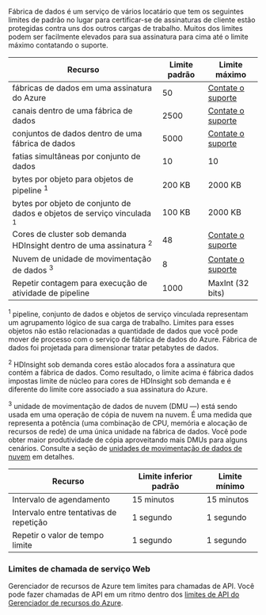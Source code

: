 Fábrica de dados é um serviço de vários locatário que tem os seguintes limites de padrão no lugar para certificar-se de assinaturas de cliente estão protegidas contra uns dos outros cargas de trabalho. Muitos dos limites podem ser facilmente elevados para sua assinatura para cima até o limite máximo contatando o suporte. 

**Recurso** | **Limite padrão** | **Limite máximo**
-------- | ------------- | -------------
fábricas de dados em uma assinatura do Azure | 50 | [Contate o suporte](https://azure.microsoft.com/blog/2014/06/04/azure-limits-quotas-increase-requests/)
canais dentro de uma fábrica de dados | 2500 | [Contate o suporte](https://azure.microsoft.com/blog/2014/06/04/azure-limits-quotas-increase-requests/)
conjuntos de dados dentro de uma fábrica de dados | 5000 | [Contate o suporte](https://azure.microsoft.com/blog/2014/06/04/azure-limits-quotas-increase-requests/)
fatias simultâneas por conjunto de dados | 10 | 10
bytes por objeto para objetos de pipeline <sup>1</sup> | 200 KB | 2000 KB
bytes por objeto de conjunto de dados e objetos de serviço vinculada <sup>1</sup> | 100 KB | 2000 KB
Cores de cluster sob demanda HDInsight dentro de uma assinatura <sup>2</sup> | 48 | [Contate o suporte](https://azure.microsoft.com/blog/2014/06/04/azure-limits-quotas-increase-requests/)
Nuvem de unidade de movimentação de dados <sup>3</sup> | 8 | [Contate o suporte](https://azure.microsoft.com/blog/2014/06/04/azure-limits-quotas-increase-requests/)
Repetir contagem para execução de atividade de pipeline | 1000 | MaxInt (32 bits)

<sup>1</sup> pipeline, conjunto de dados e objetos de serviço vinculada representam um agrupamento lógico de sua carga de trabalho. Limites para esses objetos não estão relacionadas a quantidade de dados que você pode mover de processo com o serviço de fábrica de dados do Azure. Fábrica de dados foi projetada para dimensionar tratar petabytes de dados.

<sup>2</sup> HDInsight sob demanda cores estão alocados fora a assinatura que contém a fábrica de dados. Como resultado, o limite acima é fábrica dados impostas limite de núcleo para cores de HDInsight sob demanda e é diferente do limite core associado a sua assinatura do Azure.

<sup>3</sup> unidade de movimentação de dados de nuvem (DMU —) está sendo usada em uma operação de cópia de nuvem na nuvem. É uma medida que representa a potência (uma combinação de CPU, memória e alocação de recursos de rede) de uma única unidade na fábrica de dados. Você pode obter maior produtividade de cópia aproveitando mais DMUs para alguns cenários. Consulte a seção de [unidades de movimentação de dados de nuvem](../../articles/data-factory/data-factory-copy-activity-performance.md#cloud-data-movement-units) em detalhes.

**Recurso** | **Limite inferior padrão** | **Limite mínimo**
-------- | ------------------- | -------------
Intervalo de agendamento | 15 minutos | 15 minutos
Intervalo entre tentativas de repetição | 1 segundo | 1 segundo
Repetir o valor de tempo limite | 1 segundo | 1 segundo


### <a name="web-service-call-limits"></a>Limites de chamada de serviço Web

Gerenciador de recursos de Azure tem limites para chamadas de API. Você pode fazer chamadas de API em um ritmo dentro dos [limites de API do Gerenciador de recursos do Azure](../azure-subscription-service-limits.md#resource-group-limits). 


